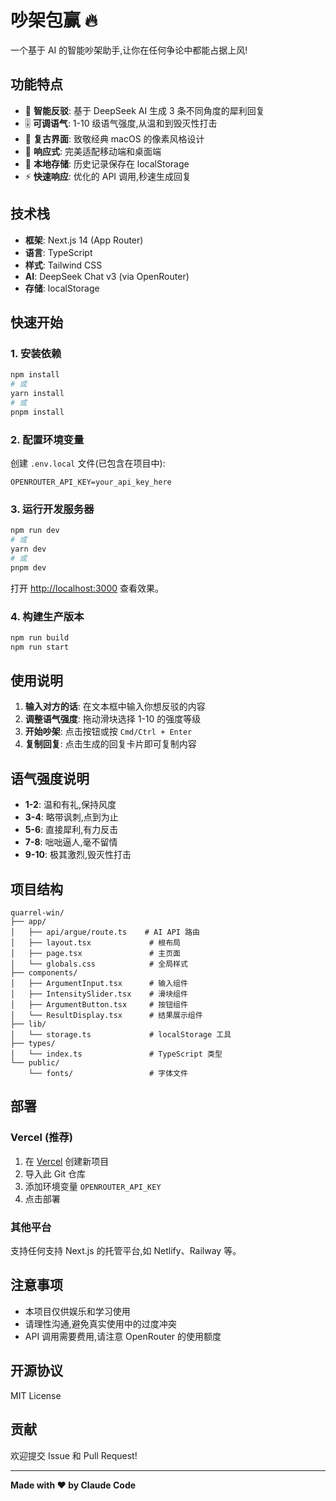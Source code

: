 # 吵架包赢 🔥

一个基于 AI 的智能吵架助手,让你在任何争论中都能占据上风!

## 功能特点

- 🎯 **智能反驳**: 基于 DeepSeek AI 生成 3 条不同角度的犀利回复
- 🎚️ **可调语气**: 1-10 级语气强度,从温和到毁灭性打击
- 🎨 **复古界面**: 致敬经典 macOS 的像素风格设计
- 📱 **响应式**: 完美适配移动端和桌面端
- 💾 **本地存储**: 历史记录保存在 localStorage
- ⚡ **快速响应**: 优化的 API 调用,秒速生成回复

## 技术栈

- **框架**: Next.js 14 (App Router)
- **语言**: TypeScript
- **样式**: Tailwind CSS
- **AI**: DeepSeek Chat v3 (via OpenRouter)
- **存储**: localStorage

## 快速开始

### 1. 安装依赖

```bash
npm install
# 或
yarn install
# 或
pnpm install
```

### 2. 配置环境变量

创建 `.env.local` 文件(已包含在项目中):

```env
OPENROUTER_API_KEY=your_api_key_here
```

### 3. 运行开发服务器

```bash
npm run dev
# 或
yarn dev
# 或
pnpm dev
```

打开 [http://localhost:3000](http://localhost:3000) 查看效果。

### 4. 构建生产版本

```bash
npm run build
npm run start
```

## 使用说明

1. **输入对方的话**: 在文本框中输入你想反驳的内容
2. **调整语气强度**: 拖动滑块选择 1-10 的强度等级
3. **开始吵架**: 点击按钮或按 `Cmd/Ctrl + Enter`
4. **复制回复**: 点击生成的回复卡片即可复制内容

## 语气强度说明

- **1-2**: 温和有礼,保持风度
- **3-4**: 略带讽刺,点到为止
- **5-6**: 直接犀利,有力反击
- **7-8**: 咄咄逼人,毫不留情
- **9-10**: 极其激烈,毁灭性打击

## 项目结构

```
quarrel-win/
├── app/
│   ├── api/argue/route.ts    # AI API 路由
│   ├── layout.tsx             # 根布局
│   ├── page.tsx               # 主页面
│   └── globals.css            # 全局样式
├── components/
│   ├── ArgumentInput.tsx      # 输入组件
│   ├── IntensitySlider.tsx    # 滑块组件
│   ├── ArgumentButton.tsx     # 按钮组件
│   └── ResultDisplay.tsx      # 结果展示组件
├── lib/
│   └── storage.ts             # localStorage 工具
├── types/
│   └── index.ts               # TypeScript 类型
└── public/
    └── fonts/                 # 字体文件
```

## 部署

### Vercel (推荐)

1. 在 [Vercel](https://vercel.com) 创建新项目
2. 导入此 Git 仓库
3. 添加环境变量 `OPENROUTER_API_KEY`
4. 点击部署

### 其他平台

支持任何支持 Next.js 的托管平台,如 Netlify、Railway 等。

## 注意事项

- 本项目仅供娱乐和学习使用
- 请理性沟通,避免真实使用中的过度冲突
- API 调用需要费用,请注意 OpenRouter 的使用额度

## 开源协议

MIT License

## 贡献

欢迎提交 Issue 和 Pull Request!

---

**Made with ❤️ by Claude Code**
